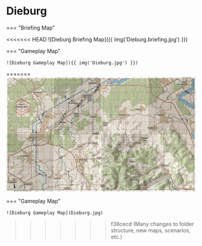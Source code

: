 # Dieburg

=== "Briefing Map"

<<<<<<< HEAD
    ![Dieburg Briefing Map]({{ img('Dieburg.briefing.jpg') }})

=== "Gameplay Map"

    ![Dieburg Gameplay Map]({{ img('Dieburg.jpg') }})
=======
    ![Dieburg Briefing Map](Dieburg.briefing.jpg)

=== "Gameplay Map"

    ![Dieburg Gameplay Map](Dieburg.jpg)
>>>>>>> f38cecd (Many changes to folder structure, new maps, scenarios, etc.)
